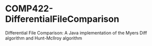 # COMP422-DifferentialFileComparison
Differential File Comparison: A Java implementation of the Myers Diff algorithm and Hunt-McIlroy algorithm
